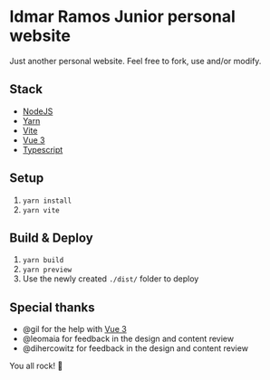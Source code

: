 # Idmar Ramos Junior personal website

Just another personal website. Feel free to fork, use and/or modify.

## Stack

- [NodeJS](https://nodejs.org/)
- [Yarn](https://yarnpkg.com/)
- [Vite](https://vitejs.dev/)
- [Vue 3](https://vuejs.org/)
- [Typescript](https://www.typescriptlang.org/)

## Setup

1. `yarn install`
1. `yarn vite`

## Build & Deploy

1. `yarn build`
1. `yarn preview`
1. Use the newly created `./dist/` folder to deploy


## Special thanks

- @gil for the help with [Vue 3](https://vuejs.org/)
- @leomaia for feedback in the design and content review
- @dihercowitz for feedback in the design and content review

You all rock! 🤘
